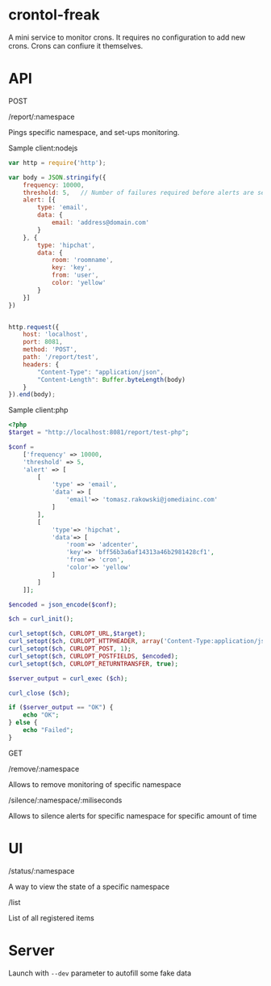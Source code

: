 crontol-freak
=============

A mini service to monitor crons. It requires no configuration to add new crons. Crons can confiure it themselves.

API
=============
POST

/report/:namespace

Pings specific namespace, and set-ups monitoring.

Sample client:nodejs

```javascript
var http = require('http');

var body = JSON.stringify({
	frequency: 10000,
	threshold: 5,	// Number of failures required before alerts are sent out
	alert: [{
		type: 'email',
		data: {
			email: 'address@domain.com'
		}
	}, {
		type: 'hipchat',
		data: {
			room: 'roomname',
			key: 'key',
			from: 'user',
			color: 'yellow'
		}
	}]
})


http.request({
	host: 'localhost',
	port: 8081,
	method: 'POST',
	path: '/report/test',
	headers: {
		"Content-Type": "application/json",
		"Content-Length": Buffer.byteLength(body)
	}
}).end(body);
```

Sample client:php

```php
<?php
$target = "http://localhost:8081/report/test-php";

$conf =
	['frequency' => 10000,
	'threshold' => 5,
	'alert' => [
		[
			'type' => 'email',
			'data' => [
				'email'=> 'tomasz.rakowski@jomediainc.com'
			]
		],
		[
			'type'=> 'hipchat',
			'data'=> [
				'room'=> 'adcenter',
				'key'=> 'bff56b3a6af14313a46b2981428cf1',
				'from'=> 'cron',
				'color'=> 'yellow'
			]
		]
	]];

$encoded = json_encode($conf);

$ch = curl_init();

curl_setopt($ch, CURLOPT_URL,$target);
curl_setopt($ch, CURLOPT_HTTPHEADER, array('Content-Type:application/json'));
curl_setopt($ch, CURLOPT_POST, 1);
curl_setopt($ch, CURLOPT_POSTFIELDS, $encoded);
curl_setopt($ch, CURLOPT_RETURNTRANSFER, true);

$server_output = curl_exec ($ch);

curl_close ($ch);

if ($server_output == "OK") {
	echo "OK";
} else {
	echo "Failed";
}
```
GET

/remove/:namespace

Allows to remove monitoring of specific namespace

/silence/:namespace/:miliseconds

Allows to silence alerts for specific namespace for specific amount of time

UI
=============
/status/:namespace

A way to view the state of a specific namespace

/list

List of all registered items

Server
=============
Launch with `--dev` parameter to autofill some fake data
